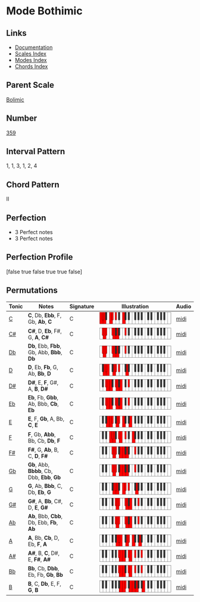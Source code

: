 # Mode Bothimic

## Links

- [Documentation](index.md)
- [Scales Index](Scales.md)
- [Modes Index](Modes.md)
- [Chords Index](Chords.md)

## Parent Scale

[Bolimic](ScaleBolimic.md)

## Number

[359](https://ianring.com/musictheory/scales/359)

## Interval Pattern

1, 1, 3, 1, 2, 4

## Chord Pattern

II

## Perfection

- 3 Perfect notes
- 3 Perfect notes

## Perfection Profile

[false true false true true false]

## Permutations

| Tonic | Notes | Signature | Illustration | Audio |
|-------|-------|-----------|--------------|-------|
| [C](ModeCNaturalBothimic.md) | **C**, Db, **Ebb**, F, Gb, **Ab**, **C** | C | ![CNaturalBothimic](ModeCNaturalBothimic.png) | [midi](https://github.com/edipermadi/music/blob/main/docs/ModeCNaturalBothimic.mid?raw=true) |
| [C#](ModeCSharpBothimic.md) | **C#**, D, **Eb**, F#, G, **A**, **C#** | C | ![CSharpBothimic](ModeCSharpBothimic.png) | [midi](https://github.com/edipermadi/music/blob/main/docs/ModeCSharpBothimic.mid?raw=true) |
| [Db](ModeDFlatBothimic.md) | **Db**, Ebb, **Fbb**, Gb, Abb, **Bbb**, **Db** | C | ![DFlatBothimic](ModeDFlatBothimic.png) | [midi](https://github.com/edipermadi/music/blob/main/docs/ModeDFlatBothimic.mid?raw=true) |
| [D](ModeDNaturalBothimic.md) | **D**, Eb, **Fb**, G, Ab, **Bb**, **D** | C | ![DNaturalBothimic](ModeDNaturalBothimic.png) | [midi](https://github.com/edipermadi/music/blob/main/docs/ModeDNaturalBothimic.mid?raw=true) |
| [D#](ModeDSharpBothimic.md) | **D#**, E, **F**, G#, A, **B**, **D#** | C | ![DSharpBothimic](ModeDSharpBothimic.png) | [midi](https://github.com/edipermadi/music/blob/main/docs/ModeDSharpBothimic.mid?raw=true) |
| [Eb](ModeEFlatBothimic.md) | **Eb**, Fb, **Gbb**, Ab, Bbb, **Cb**, **Eb** | C | ![EFlatBothimic](ModeEFlatBothimic.png) | [midi](https://github.com/edipermadi/music/blob/main/docs/ModeEFlatBothimic.mid?raw=true) |
| [E](ModeENaturalBothimic.md) | **E**, F, **Gb**, A, Bb, **C**, **E** | C | ![ENaturalBothimic](ModeENaturalBothimic.png) | [midi](https://github.com/edipermadi/music/blob/main/docs/ModeENaturalBothimic.mid?raw=true) |
| [F](ModeFNaturalBothimic.md) | **F**, Gb, **Abb**, Bb, Cb, **Db**, **F** | C | ![FNaturalBothimic](ModeFNaturalBothimic.png) | [midi](https://github.com/edipermadi/music/blob/main/docs/ModeFNaturalBothimic.mid?raw=true) |
| [F#](ModeFSharpBothimic.md) | **F#**, G, **Ab**, B, C, **D**, **F#** | C | ![FSharpBothimic](ModeFSharpBothimic.png) | [midi](https://github.com/edipermadi/music/blob/main/docs/ModeFSharpBothimic.mid?raw=true) |
| [Gb](ModeGFlatBothimic.md) | **Gb**, Abb, **Bbbb**, Cb, Dbb, **Ebb**, **Gb** | C | ![GFlatBothimic](ModeGFlatBothimic.png) | [midi](https://github.com/edipermadi/music/blob/main/docs/ModeGFlatBothimic.mid?raw=true) |
| [G](ModeGNaturalBothimic.md) | **G**, Ab, **Bbb**, C, Db, **Eb**, **G** | C | ![GNaturalBothimic](ModeGNaturalBothimic.png) | [midi](https://github.com/edipermadi/music/blob/main/docs/ModeGNaturalBothimic.mid?raw=true) |
| [G#](ModeGSharpBothimic.md) | **G#**, A, **Bb**, C#, D, **E**, **G#** | C | ![GSharpBothimic](ModeGSharpBothimic.png) | [midi](https://github.com/edipermadi/music/blob/main/docs/ModeGSharpBothimic.mid?raw=true) |
| [Ab](ModeAFlatBothimic.md) | **Ab**, Bbb, **Cbb**, Db, Ebb, **Fb**, **Ab** | C | ![AFlatBothimic](ModeAFlatBothimic.png) | [midi](https://github.com/edipermadi/music/blob/main/docs/ModeAFlatBothimic.mid?raw=true) |
| [A](ModeANaturalBothimic.md) | **A**, Bb, **Cb**, D, Eb, **F**, **A** | C | ![ANaturalBothimic](ModeANaturalBothimic.png) | [midi](https://github.com/edipermadi/music/blob/main/docs/ModeANaturalBothimic.mid?raw=true) |
| [A#](ModeASharpBothimic.md) | **A#**, B, **C**, D#, E, **F#**, **A#** | C | ![ASharpBothimic](ModeASharpBothimic.png) | [midi](https://github.com/edipermadi/music/blob/main/docs/ModeASharpBothimic.mid?raw=true) |
| [Bb](ModeBFlatBothimic.md) | **Bb**, Cb, **Dbb**, Eb, Fb, **Gb**, **Bb** | C | ![BFlatBothimic](ModeBFlatBothimic.png) | [midi](https://github.com/edipermadi/music/blob/main/docs/ModeBFlatBothimic.mid?raw=true) |
| [B](ModeBNaturalBothimic.md) | **B**, C, **Db**, E, F, **G**, **B** | C | ![BNaturalBothimic](ModeBNaturalBothimic.png) | [midi](https://github.com/edipermadi/music/blob/main/docs/ModeBNaturalBothimic.mid?raw=true) |
